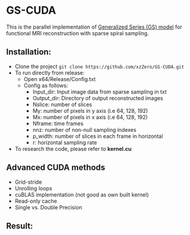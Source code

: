 # GS-CUDA

This is the parallel implementation of [Generalized Series (GS) model](https://pubmed.ncbi.nlm.nih.gov/23744655/) for functional MRI reconstruction with sparse spiral sampling.

## Installation:
- Clone the project 
``
git clone https://github.com/xzZero/GS-CUDA.git
``
- To run directly from release: 
  - Open x64/Release/Config.txt
  - Config as follows:
    - Input_dir: Input image data from sparse sampling in txt
    - Output_dir: Directory of output reconstructed images
    - Nslice: number of slices
    - My: number of pixels in y axis (i.e 64, 128, 192)
    - Mx: number of pixels in x axis (i.e 64, 128, 192)
    - Nframe: time frames
    - nnz: number of non-null sampling indexes
    - p_width: number of slices in each frame in horizontal
    - r: horizontal sampling rate
- To research the code, please refer to **kernel.cu**

## Advanced CUDA methods
- Grid-stride
- Unrolling loops
- cuBLAS implementation (not good as own built kernel)
- Read-only cache
- Single vs. Double Precision

## Result:
